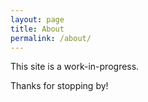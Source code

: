 ```yaml
---
layout: page
title: About
permalink: /about/
---
```


This site is a work-in-progress.

Thanks for stopping by!
